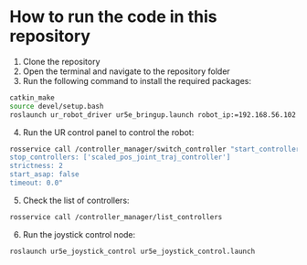# How to run the code in this repository
1. Clone the repository
2. Open the terminal and navigate to the repository folder
3. Run the following command to install the required packages:
```bash
catkin_make
source devel/setup.bash
roslaunch ur_robot_driver ur5e_bringup.launch robot_ip:=192.168.56.102 kinematics_config:=${HOME}/catkin_ws/src/universal_robot/ur5_e_moveit_config/config/ur5e.srdf
```
4. Run the UR control panel to control the robot:
```bash
rosservice call /controller_manager/switch_controller "start_controllers: ['joint_group_vel_controller']
stop_controllers: ['scaled_pos_joint_traj_controller']
strictness: 2
start_asap: false
timeout: 0.0"
```
5. Check the list of controllers:
```bash
rosservice call /controller_manager/list_controllers
```
6. Run the joystick control node:
```bash
roslaunch ur5e_joystick_control ur5e_joystick_control.launch
```

